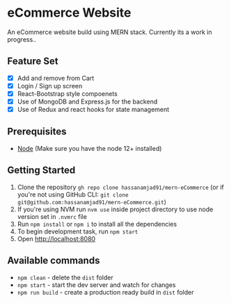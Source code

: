 # eCommerce Website

An eCommerce website build using MERN stack. Currently its a work in progress.. 

## Feature Set
- [x] Add and remove from Cart
- [x] Login / Sign up screen
- [x] React-Bootstrap style compoenets
- [x] Use of MongoDB and Express.js for the backend
- [x] Use of Redux and react hooks for state management

## Prerequisites

* [Node](https://nodejs.org/) (Make sure you have the node 12+ installed)

## Getting Started

1. Clone the repository `gh repo clone hassanamjad91/mern-eCommerce` (or if you're not using GitHub CLI: `git clone git@github.com:hassanamjad91/mern-eCommerce.git`)
2. If you're using NVM run `nvm use` inside project directory to use node version set in `.nvmrc` file
3. Run `npm install` or `npm i` to install all the dependencies
4. To begin development task, run `npm start`
5. Open [http://localhost:8080](http://localhost:8080)

## Available commands

- `npm clean` - delete the `dist` folder
- `npm start` - start the dev server and watch for changes
- `npm run build` - create a production ready build in `dist` folder
